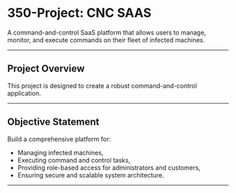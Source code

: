# 350-Project: CNC SAAS

A command-and-control SaaS platform that allows users to manage, monitor, and execute commands on their fleet of infected machines.

---

## Project Overview

This project is designed to create a robust command-and-control application.

---

## Objective Statement

Build a comprehensive platform for:
- Managing infected machines,
- Executing command and control tasks,
- Providing role-based access for administrators and customers,
- Ensuring secure and scalable system architecture.

---

